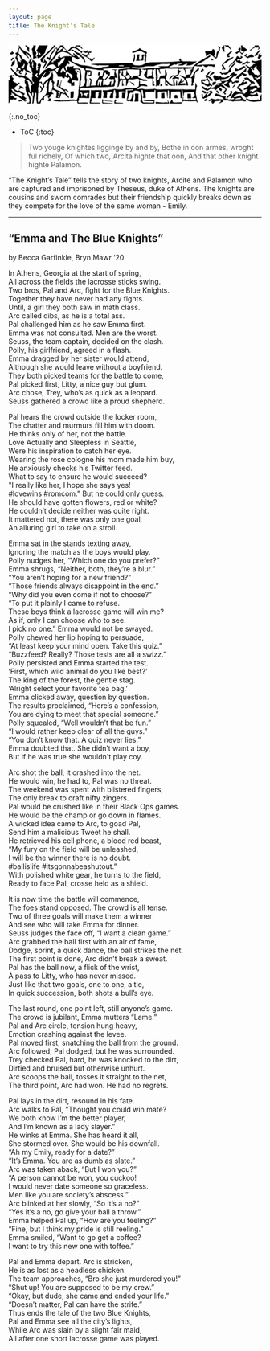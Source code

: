 ```yaml
---
layout: page
title: The Knight's Tale
---
```

<p align="center">
  <img src="https://github.com/HCDigitalScholarship/HaverTales/raw/master/new_new_banner.png" alt="Woodblock printers look at a man working on a computer"/>
</p>

{:.no_toc}

* ToC
{:toc}

> Two youge knightes ligginge by and by,
> Bothe in oon armes, wroght ful richely,
> Of which two, Arcita highte that oon,
> And that other knight highte Palamon.

“The Knight’s Tale” tells the story of two knights, Arcite and Palamon who are captured and imprisoned by Theseus, duke of Athens. The knights are cousins and sworn comrades but their friendship quickly breaks down as they compete for the love of the same woman - Emily.   

---
## “Emma and The Blue Knights”   
by Becca Garfinkle, Bryn Mawr ‘20

In Athens, Georgia at the start of spring, <br>
All across the fields the lacrosse sticks swing. <br>
Two bros, Pal and Arc, fight for the Blue Knights. <br>
Together they have never had any fights. <br>
Until, a girl they both saw in math class. <br>
Arc called dibs, as he is a total ass.<br>
Pal challenged him as he saw Emma first. <br>
Emma was not consulted. Men are the worst. <br>
Seuss, the team captain, decided on the clash. <br>
Polly, his girlfriend, agreed in a flash. <br>
Emma dragged by her sister would attend, <br>
Although she would leave without a boyfriend.<br> 
They both picked teams for the battle to come, <br>
Pal picked first, Litty, a nice guy but glum. <br>
Arc chose, Trey, who’s as quick as a leopard. <br>
Seuss gathered a crowd like a proud shepherd. <br>

Pal hears the crowd outside the locker room, <br>
The chatter and murmurs fill him with doom. <br>
He thinks only of her, not the battle. <br>
Love Actually and Sleepless in Seattle, <br>
Were his inspiration to catch her eye. <br>
Wearing the rose cologne his mom made him buy, <br>
He anxiously checks his Twitter feed. <br>
What to say to ensure he would succeed? <br>
"I really like her, I hope she says yes!<br>
#lovewins #romcom." But he could only guess.<br> 
He should have gotten flowers, red or white? <br>
He couldn’t decide neither was quite right. <br>
It mattered not, there was only one goal, <br>
An alluring girl to take on a stroll. <br>

Emma sat in the stands texting away,<br>
 Ignoring the match as the boys would play. <br>
Polly nudges her, “Which one do you prefer?” <br>
Emma shrugs, “Neither, both, they’re a blur.” <br>
“You aren’t hoping for a new friend?” <br>
“Those friends always disappoint in the end.” <br>
“Why did you even come if not to choose?” <br>
“To put it plainly I came to refuse. <br>
These boys think a lacrosse game will win me?<br>
As if, only I can choose who to see.<br>
I pick no one.” Emma would not be swayed. <br>
Polly chewed her lip hoping to persuade,  <br>
 “At least keep your mind open. Take this quiz.” <br>
“Buzzfeed? Really? Those tests are all a swizz.” <br>
Polly persisted and Emma started the test. <br>
‘First, which wild animal do you like best?’ <br>
The king of the forest, the gentle stag. <br>
‘Alright select your favorite tea bag.’ <br>
Emma clicked away, question by question. <br>
The results proclaimed, “Here’s a confession,<br> 
You are dying to meet that special someone.” <br>
Polly squealed, “Well wouldn’t that be fun.” <br>
“I would rather keep clear of all the guys.” <br>
“You don’t know that. A quiz never lies.” <br>
Emma doubted that. She didn’t want a boy, <br>
But if he was true she wouldn't play coy.<br>

Arc shot the ball, it crashed into the net.<br>
He would win, he had to, Pal was no threat. <br>
The weekend was spent with blistered fingers, <br>
The only break to craft nifty zingers. <br>
Pal would be crushed like in their Black Ops games. <br>
He would be the champ or go down in flames. <br>
A wicked idea came to Arc, to goad Pal, <br>
Send him a malicious Tweet he shall. <br>
He retrieved his cell phone, a blood red beast, <br>
“My fury on the field will be unleashed, <br>
I will be the winner there is no doubt. <br>
#ballislife #itsgonnabeashutout.” <br>
With polished white gear, he turns to the field, <br>
Ready to face Pal, crosse held as a shield. <br>

It is now time the battle will commence,<br>
The foes stand opposed. The crowd is all tense. <br>
Two of three goals will make them a winner<br>
And see who will take Emma for dinner. <br>
Seuss judges the face off, “I want a clean game.” <br>
Arc grabbed the ball first with an air of fame, <br>
Dodge, sprint, a quick dance, the ball strikes the net. <br>
The first point is done, Arc didn’t break a sweat. <br>
Pal has the ball now, a flick of the wrist, <br>
A pass to Litty, who has never missed. <br>
Just like that two goals, one to one, a tie, <br>
In quick succession, both shots a bull’s eye. <br>

The last round, one point left, still anyone’s game. <br>
The crowd is jubilant, Emma mutters “Lame.” <br>
Pal and Arc circle, tension hung heavy,  <br>
Emotion crashing against the levee. <br>
Pal moved first, snatching the ball from the ground. <br>
Arc followed, Pal dodged, but he was surrounded. <br>
Trey checked Pal, hard, he was knocked to the dirt,<br>
Dirtied and bruised but otherwise unhurt. <br>
Arc scoops the ball, tosses it straight to the net, <br>
The third point, Arc had won. He had no regrets. <br>

Pal lays in the dirt, resound in his fate. <br>
Arc walks to Pal, “Thought you could win mate? <br>
We both know I’m the better player, <br>
And I’m known as a lady slayer.” <br>
He winks at Emma. She has heard it all, <br>
She stormed over. She would be his downfall.<br> 
“Ah my Emily, ready for a date?” <br>
“It’s Emma. You are as dumb as slate.” <br>
Arc was taken aback, “But I won you?” <br>
“A person cannot be won, you cuckoo!<br>
I would never date someone so graceless. <br>
Men like you are society’s abscess.” <br>
Arc blinked at her slowly, “So it’s a no?” <br>
“Yes it’s a no, go give your ball a throw.” <br>
Emma helped Pal up, “How are you feeling?” <br>
“Fine, but I think my pride is still reeling.” <br>
Emma smiled, “Want to go get a coffee?<br>
I want to try this new one with toffee.” <br>

Pal and Emma depart. Arc is stricken, <br>
He is as lost as a headless chicken. <br>
The team approaches, “Bro she just murdered you!” <br>
“Shut up! You are supposed to be my crew.” <br>
“Okay, but dude, she came and ended your life.”<br> 
“Doesn’t matter, Pal can have the strife.” <br>
Thus ends the tale of the two Blue Knights, <br>
Pal and Emma see all the city’s lights, <br>
While Arc was slain by a slight fair maid, <br>
All after one short lacrosse game was played. <br>
